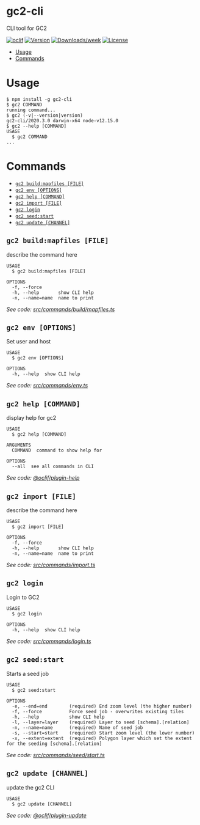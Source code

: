 gc2-cli
=======

CLI tool for GC2

[![oclif](https://img.shields.io/badge/cli-oclif-brightgreen.svg)](https://oclif.io)
[![Version](https://img.shields.io/npm/v/gc2-cli.svg)](https://npmjs.org/package/gc2-cli)
[![Downloads/week](https://img.shields.io/npm/dw/gc2-cli.svg)](https://npmjs.org/package/gc2-cli)
[![License](https://img.shields.io/npm/l/gc2-cli.svg)](https://github.com/mapcentia/gc2-cli/blob/master/package.json)

<!-- toc -->
* [Usage](#usage)
* [Commands](#commands)
<!-- tocstop -->
# Usage
<!-- usage -->
```sh-session
$ npm install -g gc2-cli
$ gc2 COMMAND
running command...
$ gc2 (-v|--version|version)
gc2-cli/2020.3.0 darwin-x64 node-v12.15.0
$ gc2 --help [COMMAND]
USAGE
  $ gc2 COMMAND
...
```
<!-- usagestop -->
# Commands
<!-- commands -->
* [`gc2 build:mapfiles [FILE]`](#gc2-buildmapfiles-file)
* [`gc2 env [OPTIONS]`](#gc2-env-options)
* [`gc2 help [COMMAND]`](#gc2-help-command)
* [`gc2 import [FILE]`](#gc2-import-file)
* [`gc2 login`](#gc2-login)
* [`gc2 seed:start`](#gc2-seedstart)
* [`gc2 update [CHANNEL]`](#gc2-update-channel)

## `gc2 build:mapfiles [FILE]`

describe the command here

```
USAGE
  $ gc2 build:mapfiles [FILE]

OPTIONS
  -f, --force
  -h, --help       show CLI help
  -n, --name=name  name to print
```

_See code: [src/commands/build/mapfiles.ts](https://github.com/mapcentia/gc2-cli/blob/v2020.3.0/src/commands/build/mapfiles.ts)_

## `gc2 env [OPTIONS]`

Set user and host

```
USAGE
  $ gc2 env [OPTIONS]

OPTIONS
  -h, --help  show CLI help
```

_See code: [src/commands/env.ts](https://github.com/mapcentia/gc2-cli/blob/v2020.3.0/src/commands/env.ts)_

## `gc2 help [COMMAND]`

display help for gc2

```
USAGE
  $ gc2 help [COMMAND]

ARGUMENTS
  COMMAND  command to show help for

OPTIONS
  --all  see all commands in CLI
```

_See code: [@oclif/plugin-help](https://github.com/oclif/plugin-help/blob/v2.2.1/src/commands/help.ts)_

## `gc2 import [FILE]`

describe the command here

```
USAGE
  $ gc2 import [FILE]

OPTIONS
  -f, --force
  -h, --help       show CLI help
  -n, --name=name  name to print
```

_See code: [src/commands/import.ts](https://github.com/mapcentia/gc2-cli/blob/v2020.3.0/src/commands/import.ts)_

## `gc2 login`

Login to GC2

```
USAGE
  $ gc2 login

OPTIONS
  -h, --help  show CLI help
```

_See code: [src/commands/login.ts](https://github.com/mapcentia/gc2-cli/blob/v2020.3.0/src/commands/login.ts)_

## `gc2 seed:start`

Starts a seed job

```
USAGE
  $ gc2 seed:start

OPTIONS
  -e, --end=end        (required) End zoom level (the higher number)
  -f, --force          Force seed job - overwrites existing tiles
  -h, --help           show CLI help
  -l, --layer=layer    (required) Layer to seed [schema].[relation]
  -n, --name=name      (required) Name of seed job
  -s, --start=start    (required) Start zoom level (the lower number)
  -x, --extent=extent  (required) Polygon layer which set the extent for the seeding [schema].[relation]
```

_See code: [src/commands/seed/start.ts](https://github.com/mapcentia/gc2-cli/blob/v2020.3.0/src/commands/seed/start.ts)_

## `gc2 update [CHANNEL]`

update the gc2 CLI

```
USAGE
  $ gc2 update [CHANNEL]
```

_See code: [@oclif/plugin-update](https://github.com/oclif/plugin-update/blob/v1.3.9/src/commands/update.ts)_
<!-- commandsstop -->
